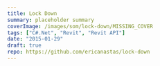 ```yaml
---
title: Lock Down
summary: placeholder summary
coverImage: /images/som/lock-down/MISSING_COVER
tags: ["C#.Net", "Revit", "Revit API"]
date: "2015-01-29"
draft: true
repo: https://github.com/ericanastas/lock-down
---
```

